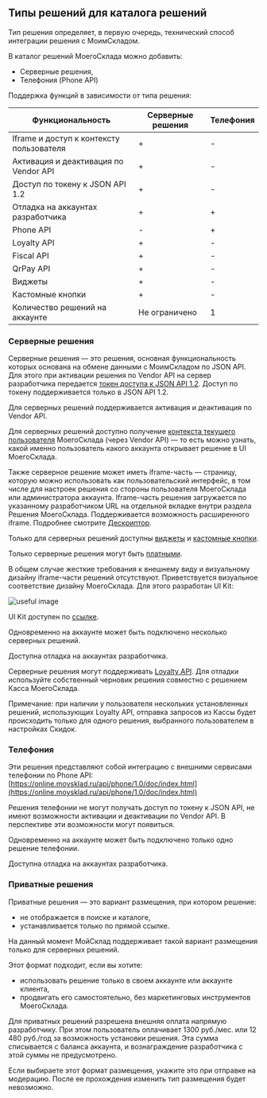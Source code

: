 ## Типы решений для каталога решений

Тип решения определяет, в первую очередь, технический способ интеграции решения с МоимСкладом.

В каталог решений МоегоСклада можно добавить:

+ Серверные решения,
+ Телефония (Phone API)

Поддержка функций в зависимости от типа решения:

| Функциональность                         | Серверные решения | Телефония |
|------------------------------------------|-------------------|-----------|
| Iframe и доступ к контексту пользователя | +                 | -         |
| Активация и деактивация по Vendor API    | +                 | -         |
| Доступ по токену к JSON API 1.2          | +                 | -         |
| Отладка на аккаунтах разработчика        | +                 | +         |
| Phone API                                | -                 | +         |
| Loyalty API                              | +                 | -         |
| Fiscal API                               | +                 | -         |
| QrPay API                                | +                 | -         |
| Виджеты                                  | +                 | -         |
| Кастомные кнопки                         | +                 | -         |
| Количество решений на аккаунте           | Не ограничено     | 1         |

### Серверные решения

Серверные решения — это решения, основная функциональность которых основана на обмене данными с МоимСкладом по
JSON API.
Для этого при активации решения по Vendor API на сервер разработчика
передается [токен доступа к JSON API 1.2](#dostup-po-tokenu-k-json-api). Доступ по токену поддерживается только в JSON
API 1.2.

Для серверных решений поддерживается активация и деактивация по Vendor API.

Для серверных решений доступно
получение [контекста текущего пользователя](#poluchenie-kontexta-pol-zowatelq-dlq-reshenij-s-iframe-chast-u-kastomnymi-modal-nymi-oknami-i-widzhetami)
МоегоСклада (через Vendor API) —
то есть можно узнать, какой именно пользователь какого аккаунта открывает решение в UI МоегоСклада.

Также серверное решение может иметь iframe-часть — страницу, которую можно использовать как пользовательский
интерфейс,
в том числе для настроек решения со стороны пользователя МоегоСклада или администратора аккаунта.
Iframe-часть решения загружается по указанному разработчиком URL на отдельной вкладке внутри раздела Решения
МоегоСклада. Поддерживается возможность расширенного iframe. Подробнее смотрите [Дескриптор](#blok-iframe).

Только для серверных решений доступны [виджеты](#vidzhety) и [кастомные кнопки](#kastomnye-knopki).

Только серверные решения могут быть [платными](#stoimost-resheniq).

В общем случае жесткие требования к внешнему виду и визуальному дизайну iframe-части решений отсутствуют.
Приветствуется визуальное соответствие дизайну МоегоСклада. Для этого разработан UI Kit:

![useful image](ui-kit.png)

UI Kit доступен по [ссылке](https://github.com/moysklad/html-marketplace-1.0-uikit).

Одновременно на аккаунте может быть подключено несколько серверных решений.

Доступна отладка на аккаунтах разработчика.

Серверные решения могут поддерживать [Loyalty API](https://dev.moysklad.ru/doc/api/loyalty/1.0).
Для отладки используйте собственный черновик решения совместно с решением Касса МоегоСклада.

Примечание: при наличии у пользователя нескольких установленных решений, использующих Loyalty API, отправка запросов из Кассы будет происходить только для одного решения, выбранного пользователем в настройках Скидок.

### Телефония

Эти решения представляют собой интеграцию с внешними сервисами телефонии по Phone API:
[https://online.moysklad.ru/api/phone/1.0/doc/index.html](https://online.moysklad.ru/api/phone/1.0/doc/index.html)

Решения телефонии не могут получать доступ по токену к JSON API, не имеют возможности активации и деактивации по
Vendor API. В перспективе эти возможности могут появиться.

Одновременно на аккаунте может быть подключено только одно решение телефонии.

Доступна отладка на аккаунтах разработчика.

### Приватные решения

Приватные решения — это вариант размещения, при котором решение:

+ не отображается в поиске и каталоге,
+ устанавливается только по прямой ссылке.

На данный момент МойСклад поддерживает такой вариант размещения только для серверных решений.

Этот формат подходит, если вы хотите:

+ использовать решение только в своем аккаунте или аккаунте клиента,
+ продвигать его самостоятельно, без маркетинговых инструментов МоегоСклада.

Для приватных решений разрешена внешняя оплата напрямую разработчику. При этом пользователь оплачивает 1300 руб./мес. или 12 480 руб./год за возможность установки решения. Эта сумма списывается с баланса аккаунта, и вознаграждение разработчика с этой суммы не предусмотрено.

Если выбираете этот формат размещения, укажите это при отправке на модерацию. После ее прохождения изменить тип размещения будет невозможно.
